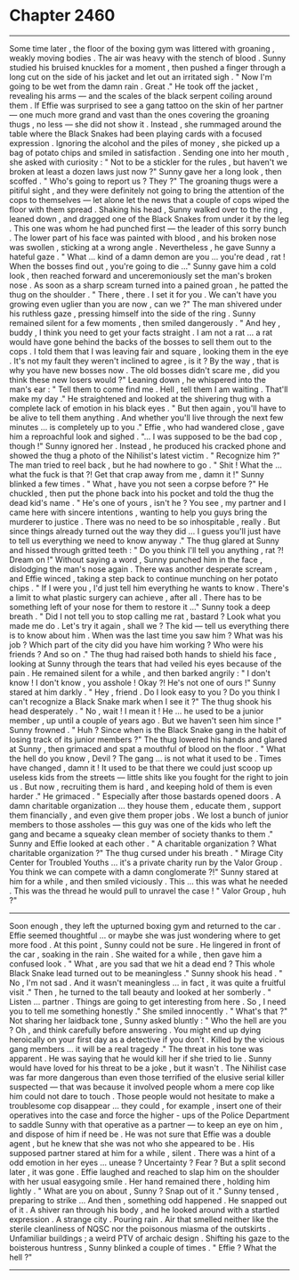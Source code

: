 
# Chapter 2460


---

Some time later , the floor of the boxing gym was littered with groaning , weakly moving bodies . The air was heavy with the stench of blood .
Sunny studied his bruised knuckles for a moment , then pushed a finger through a long cut on the side of his jacket and let out an irritated sigh .
" Now I'm going to be wet from the damn rain . Great ."
He took off the jacket , revealing his arms — and the scales of the black serpent coiling around them .
If Effie was surprised to see a gang tattoo on the skin of her partner — one much more grand and vast than the ones covering the groaning thugs , no less — she did not show it . Instead , she rummaged around the table where the Black Snakes had been playing cards with a focused expression . Ignoring the alcohol and the piles of money , she picked up a bag of potato chips and smiled in satisfaction .
Sending one into her mouth , she asked with curiosity :
" Not to be a stickler for the rules , but haven't we broken at least a dozen laws just now ?"
Sunny gave her a long look , then scoffed .
" Who's going to report us ? They ?"
The groaning thugs were a pitiful sight , and they were definitely not going to bring the attention of the cops to themselves — let alone let the news that a couple of cops wiped the floor with them spread .
Shaking his head , Sunny walked over to the ring , leaned down , and dragged one of the Black Snakes from under it by the leg . This one was whom he had punched first — the leader of this sorry bunch .
The lower part of his face was painted with blood , and his broken nose was swollen , sticking at a wrong angle .
Nevertheless , he gave Sunny a hateful gaze .
" What ... kind of a damn demon are you ... you're dead , rat ! When the bosses find out , you're going to die …"
Sunny gave him a cold look , then reached forward and unceremoniously set the man's broken nose . As soon as a sharp scream turned into a pained groan , he patted the thug on the shoulder .
" There , there . I set it for you . We can't have you growing even uglier than you are now , can we ?"
The man shivered under his ruthless gaze , pressing himself into the side of the ring .
Sunny remained silent for a few moments , then smiled dangerously .
" And hey , buddy , I think you need to get your facts straight . I am not a rat … a rat would have gone behind the backs of the bosses to sell them out to the cops . I told them that I was leaving fair and square , looking them in the eye . It's not my fault they weren't inclined to agree , is it ? By the way , that is why you have new bosses now . The old bosses didn't scare me , did you think these new losers would ?"
Leaning down , he whispered into the man's ear :
" Tell them to come find me . Hell , tell them I am waiting . That'll make my day ."
He straightened and looked at the shivering thug with a complete lack of emotion in his black eyes .
" But then again , you'll have to be alive to tell them anything . And whether you'll live through the next few minutes … is completely up to you ."
Effie , who had wandered close , gave him a reproachful look and sighed .
"... I was supposed to be the bad cop , though !"
Sunny ignored her . Instead , he produced his cracked phone and showed the thug a photo of the Nihilist's latest victim .
" Recognize him ?"
The man tried to reel back , but he had nowhere to go .
" Shit ! What the … what the fuck is that ?! Get that crap away from me , damn it !"
Sunny blinked a few times .
" What , have you not seen a corpse before ?"
He chuckled , then put the phone back into his pocket and told the thug the dead kid's name .
" He's one of yours , isn't he ? You see , my partner and I came here with sincere intentions , wanting to help you guys bring the murderer to justice . There was no need to be so inhospitable , really . But since things already turned out the way they did … I guess you'll just have to tell us everything we need to know anyway ."
The thug glared at Sunny and hissed through gritted teeth :
" Do you think I'll tell you anything , rat ?! Dream on !"
Without saying a word , Sunny punched him in the face , dislodging the man's nose again .
There was another desperate scream , and Effie winced , taking a step back to continue munching on her potato chips .
" If I were you , I'd just tell him everything he wants to know . There's a limit to what plastic surgery can achieve , after all . There has to be something left of your nose for them to restore it …"
Sunny took a deep breath .
" Did I not tell you to stop calling me rat , bastard ? Look what you made me do . Let's try it again , shall we ? The kid — tell us everything there is to know about him . When was the last time you saw him ? What was his job ? Which part of the city did you have him working ? Who were his friends ? And so on ."
The thug had raised both hands to shield his face , looking at Sunny through the tears that had veiled his eyes because of the pain . He remained silent for a while , and then barked angrily :
" I don't know ! I don't know , you asshole ! Okay ?! He's not one of ours !"
Sunny stared at him darkly .
" Hey , friend . Do I look easy to you ? Do you think I can't recognize a Black Snake mark when I see it ?"
The thug shook his head desperately .
" No , wait ! I mean it ! He … he used to be a junior member , up until a couple of years ago . But we haven't seen him since !"
Sunny frowned .
" Huh ? Since when is the Black Snake gang in the habit of losing track of its junior members ?"
The thug lowered his hands and glared at Sunny , then grimaced and spat a mouthful of blood on the floor .
" What the hell do you know , Devil ? The gang … is not what it used to be . Times have changed , damn it ! It used to be that there we could just scoop up useless kids from the streets — little shits like you fought for the right to join us . But now , recruiting them is hard , and keeping hold of them is even harder ."
He grimaced .
" Especially after those bastards opened doors . A damn charitable organization … they house them , educate them , support them financially , and even give them proper jobs . We lost a bunch of junior members to those assholes — this guy was one of the kids who left the gang and became a squeaky clean member of society thanks to them ."
Sunny and Effie looked at each other .
" A charitable organization ? What charitable organization ?"
The thug cursed under his breath .
" Mirage City Center for Troubled Youths … it's a private charity run by the Valor Group . You think we can compete with a damn conglomerate ?!"
Sunny stared at him for a while , and then smiled viciously .
This … this was what he needed .
This was the thread he would pull to unravel the case !
" Valor Group , huh ?"
***
Soon enough , they left the upturned boxing gym and returned to the car . Effie seemed thoughtful … or maybe she was just wondering where to get more food . At this point , Sunny could not be sure .
He lingered in front of the car , soaking in the rain . She waited for a while , then gave him a confused look .
" What , are you sad that we hit a dead end ? This whole Black Snake lead turned out to be meaningless ."
Sunny shook his head .
" No , I'm not sad . And it wasn't meaningless … in fact , it was quite a fruitful visit ."
Then , he turned to the tall beauty and looked at her somberly .
" Listen … partner . Things are going to get interesting from here . So , I need you to tell me something honestly ."
She smiled innocently .
" What's that ?"
Not sharing her laidback tone , Sunny asked bluntly :
" Who the hell are you ? Oh , and think carefully before answering . You might end up dying heroically on your first day as a detective if you don't . Killed by the vicious gang members … it will be a real tragedy ."
The threat in his tone was apparent . He was saying that he would kill her if she tried to lie .
Sunny would have loved for his threat to be a joke , but it wasn't . The Nihilist case was far more dangerous than even those terrified of the elusive serial killer suspected — that was because it involved people whom a mere cop like him could not dare to touch .
Those people would not hesitate to make a troublesome cop disappear … they could , for example , insert one of their operatives into the case and force the higher - ups of the Police Department to saddle Sunny with that operative as a partner — to keep an eye on him , and dispose of him if need be .
He was not sure that Effie was a double agent , but he knew that she was not who she appeared to be .
His supposed partner stared at him for a while , silent . There was a hint of a odd emotion in her eyes … unease ? Uncertainty ? Fear ?
But a split second later , it was gone .
Effie laughed and reached to slap him on the shoulder with her usual easygoing smile .
Her hand remained there , holding him lightly .
" What are you on about , Sunny ? Snap out of it ."
Sunny tensed , preparing to strike …
And then , something odd happened .
He snapped out of it .
A shiver ran through his body , and he looked around with a startled expression .
A strange city . Pouring rain . Air that smelled neither like the sterile cleanliness of NQSC nor the poisonous miasma of the outskirts . Unfamiliar buildings ; a weird PTV of archaic design .
Shifting his gaze to the boisterous huntress , Sunny blinked a couple of times .
" Effie ? What the hell ?"

---

